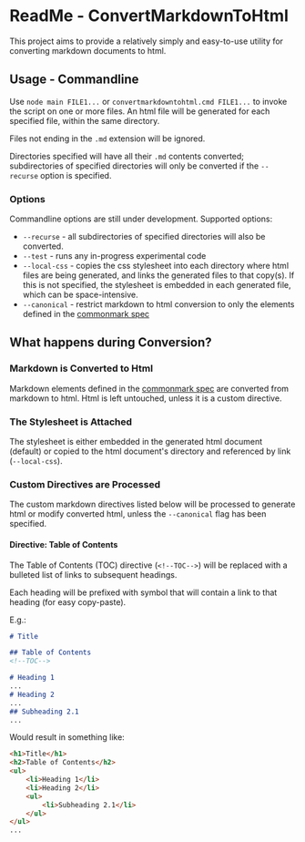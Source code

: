 # ReadMe - ConvertMarkdownToHtml

This project aims to provide a relatively simply and easy-to-use utility for converting markdown documents to html.

## Usage - Commandline
Use `node main FILE1...` or `convertmarkdowntohtml.cmd FILE1...` to invoke the script on one or more files. An html file will be generated for each specified file, within the same directory.

Files not ending in the `.md` extension will be ignored.

Directories specified will have all their `.md` contents converted; subdirectories of specified directories will only be converted if the `--recurse` option is specified.

### Options
Commandline options are still under development. Supported options:

* `--recurse` - all subdirectories of specified directories will also be converted.
* `--test` - runs any in-progress experimental code
* `--local-css` - copies the css stylesheet into each directory where html files are being generated, and links the generated files to that copy(s). If this is not specified, the stylesheet is embedded in each generated file, which can be space-intensive.
* `--canonical` - restrict markdown to html conversion to only the elements defined in the [commonmark spec](https://commonmark.org/)



## What happens during Conversion?

### Markdown is Converted to Html
Markdown elements defined in the [commonmark spec](https://commonmark.org/) are converted from markdown to html. Html is left untouched, unless it is a custom directive.

### The Stylesheet is Attached
The stylesheet is either embedded in the generated html document (default) or copied to the html document's directory and referenced by link (`--local-css`).  

### Custom Directives are Processed
The custom markdown directives listed below will be processed to generate html or modify converted html, unless the `--canonical` flag has been specified.

#### Directive: Table of Contents
The Table of Contents (TOC) directive (`<!--TOC-->`) will be replaced with a bulleted list of links to subsequent headings.

Each heading will be prefixed with symbol that will contain a link to that heading (for easy copy-paste).

E.g.:
```md
# Title

## Table of Contents
<!--TOC-->

# Heading 1
...
# Heading 2
...
## Subheading 2.1
...
```

Would result in something like:

```html
<h1>Title</h1>
<h2>Table of Contents</h2>
<ul>
    <li>Heading 1</li>
    <li>Heading 2</li>
    <ul>
        <li>Subheading 2.1</li>
    </ul>
</ul>
...
```
